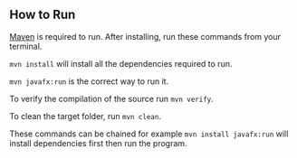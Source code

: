 ## How to Run
[Maven](https://maven.apache.org/download.cgi?.) is required to run.
After installing, run these commands from your terminal.

`mvn install` will install all the dependencies required to run.

`mvn javafx:run` is the correct way to run it.

To verify the compilation of the source run `mvn verify`.

To clean the target folder, run `mvn clean`.

These commands can be chained for example `mvn install javafx:run` will install dependencies first then run the program.
